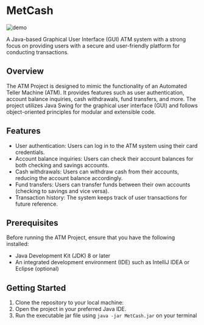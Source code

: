 # MetCash
![demo](https://raw.githubusercontent.com/Tito-Osemobor/MetCash/assets/metcash-image.png)

A Java-based Graphical User Interface (GUI) ATM system with a strong focus on providing users with a secure and user-friendly platform for conducting transactions.
## Overview

The ATM Project is designed to mimic the functionality of an Automated Teller Machine (ATM). It provides features such as user authentication, account balance inquiries, cash withdrawals, fund transfers, and more. The project utilizes Java Swing for the graphical user interface (GUI) and follows object-oriented principles for modular and extensible code.

## Features

- User authentication: Users can log in to the ATM system using their card credentials.
- Account balance inquiries: Users can check their account balances for both checking and savings accounts.
- Cash withdrawals: Users can withdraw cash from their accounts, reducing the account balance accordingly.
- Fund transfers: Users can transfer funds between their own accounts (checking to savings and vice versa).
- Transaction history: The system keeps track of user transactions for future reference.

## Prerequisites

Before running the ATM Project, ensure that you have the following installed:

- Java Development Kit (JDK) 8 or later
- An integrated development environment (IDE) such as IntelliJ IDEA or Eclipse (optional)

## Getting Started

1. Clone the repository to your local machine:
2. Open the project in your preferred Java IDE.
3. Run the executable jar file using `java -jar MetCash.jar` on your terminal